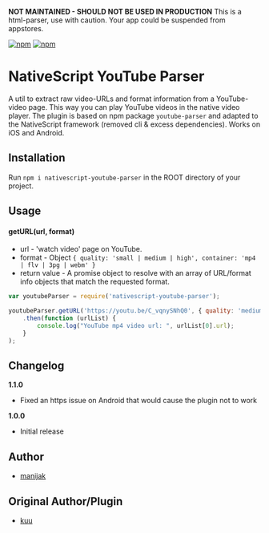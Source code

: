**NOT MAINTAINED - SHOULD NOT BE USED IN PRODUCTION**
This is a html-parser, use with caution. Your app could be suspended from appstores.

[![npm](https://img.shields.io/npm/v/nativescript-youtube-parser.svg)](https://www.npmjs.com/package/nativescript-youtube-parser)
[![npm](https://img.shields.io/npm/dt/nativescript-youtube-parser.svg?label=npm%20downloads)](https://www.npmjs.com/package/nativescript-youtube-parser)

# NativeScript YouTube Parser
A util to extract raw video-URLs and format information from a YouTube-video page. This way you can play YouTube videos in the native video player.
The plugin is based on npm package `youtube-parser` and adapted to the NativeScript framework (removed cli & excess dependencies). 
Works on iOS and Android. 

## Installation
Run  `npm i nativescript-youtube-parser` in the ROOT directory of your project.

## Usage

#### getURL(url, format)
* url - 'watch video' page on YouTube.
* format - Object ```{ quality: 'small | medium | high', container: 'mp4 | flv | 3pg | webm' }```
* return value - A promise object to resolve with an array of URL/format info objects that match the requested format.
```js
var youtubeParser = require('nativescript-youtube-parser');

youtubeParser.getURL('https://youtu.be/C_vqnySNhQ0', { quality: 'medium', container: 'mp4' })
    .then(function (urlList) {
        console.log("YouTube mp4 video url: ", urlList[0].url);
    }
);
```

## Changelog

**1.1.0**
* Fixed an https issue on Android that would cause the plugin not to work

**1.0.0**
* Initial release

## Author
* [manijak](https://github.com/manijak)

## Original Author/Plugin
* [kuu](https://www.npmjs.com/package/youtube-parser)

